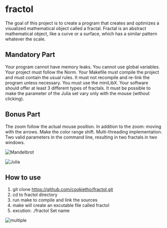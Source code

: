 # fractol
The goal of this project is to create a program that creates and optimizes a visualized mathematical object called a fractal. Fractal is an abstract mathematical object, like a curve or a surface, which has a similar pattern whatever the scale. 

## Mandatory Part
Your program cannot have memory leaks.
You cannot use global variables.
Your project must follow the Norm.
Your Makefile must compile the project and must contain the usual rules. It must not recompile and re-link the program unless necessary.
You must use the miniLibX.
Your software should offer at least 3 different types of fractals.
It must be possible to make the parameter of the Julia set vary only with the mouse (without clicking).

## Bonus Part
The zoom follow the actual mouse position.
In addition to the zoom: moving with the arrows.
Make the color range shift.
Multi-threading implementation.
Two valid parameters in the command line, resulting in two fractals in two windows.

![Mandelbrot](https://github.com/cookietho/fractol/blob/master/Mandelbrot.gif)

![Julia](https://github.com/cookietho/fractol/blob/master/Julia.gif)

## How to use
1. git clone https://github.com/cookietho/fractol.git
2. cd to fractol directory
3. run make to compile and link the sources
4. make will create an excutable file called fractol
5. excution: ./fractol Set name

![multiple](https://github.com/cookietho/fractol/blob/master/Multiple.gif)
